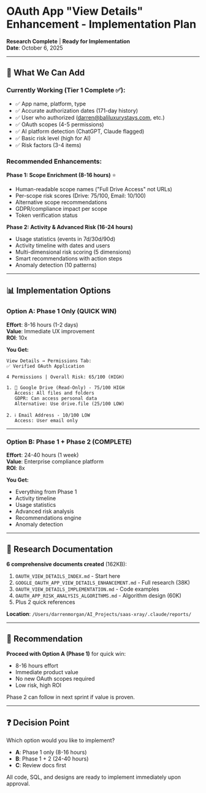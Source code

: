 # OAuth App "View Details" Enhancement - Implementation Plan

**Research Complete** | **Ready for Implementation**  
**Date**: October 6, 2025

---

## 🎯 What We Can Add

### Currently Working (Tier 1 Complete ✅):
- ✅ App name, platform, type
- ✅ Accurate authorization dates (171-day history)
- ✅ User who authorized (darren@baliluxurystays.com, etc.)
- ✅ OAuth scopes (4-5 permissions)
- ✅ AI platform detection (ChatGPT, Claude flagged)
- ✅ Basic risk level (high for AI)
- ✅ Risk factors (3-4 items)

### Recommended Enhancements:

**Phase 1: Scope Enrichment (8-16 hours)** ⭐
- Human-readable scope names ("Full Drive Access" not URLs)
- Per-scope risk scores (Drive: 75/100, Email: 10/100)
- Alternative scope recommendations
- GDPR/compliance impact per scope
- Token verification status

**Phase 2: Activity & Advanced Risk (16-24 hours)**
- Usage statistics (events in 7d/30d/90d)
- Activity timeline with dates and users
- Multi-dimensional risk scoring (5 dimensions)
- Smart recommendations with action steps
- Anomaly detection (10 patterns)

---

## 📊 Implementation Options

### Option A: Phase 1 Only (QUICK WIN)
**Effort**: 8-16 hours (1-2 days)  
**Value**: Immediate UX improvement  
**ROI**: 10x

**You Get:**
```
View Details → Permissions Tab:
✅ Verified OAuth Application

4 Permissions | Overall Risk: 65/100 (HIGH)

1. 🚨 Google Drive (Read-Only) - 75/100 HIGH
   Access: All files and folders
   GDPR: Can access personal data
   Alternative: Use drive.file (25/100 LOW)
   
2. ℹ️ Email Address - 10/100 LOW
   Access: User email only
```

---

### Option B: Phase 1 + Phase 2 (COMPLETE)
**Effort**: 24-40 hours (1 week)  
**Value**: Enterprise compliance platform  
**ROI**: 8x

**You Get:**
- Everything from Phase 1
- Activity timeline
- Usage statistics  
- Advanced risk analysis
- Recommendations engine
- Anomaly detection

---

## 📁 Research Documentation

**6 comprehensive documents created** (162KB):

1. `OAUTH_VIEW_DETAILS_INDEX.md` - Start here
2. `GOOGLE_OAUTH_APP_VIEW_DETAILS_ENHANCEMENT.md` - Full research (38K)
3. `OAUTH_VIEW_DETAILS_IMPLEMENTATION.md` - Code examples
4. `OAUTH_APP_RISK_ANALYSIS_ALGORITHMS.md` - Algorithm design (60K)
5. Plus 2 quick references

**Location**: `/Users/darrenmorgan/AI_Projects/saas-xray/.claude/reports/`

---

## 🚀 Recommendation

**Proceed with Option A (Phase 1)** for quick win:
- 8-16 hours effort
- Immediate product value
- No new OAuth scopes required
- Low risk, high ROI

Phase 2 can follow in next sprint if value is proven.

---

## ❓ Decision Point

Which option would you like to implement?
- **A**: Phase 1 only (8-16 hours)
- **B**: Phase 1 + 2 (24-40 hours)  
- **C**: Review docs first

All code, SQL, and designs are ready to implement immediately upon approval.
